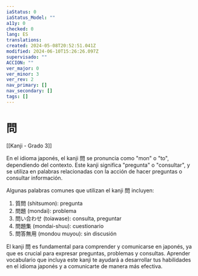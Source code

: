 ```yaml
---
iaStatus: 0
iaStatus_Model: ""
a11y: 0
checked: 0
lang: ES
translations: 
created: 2024-05-08T20:52:51.041Z
modified: 2024-06-10T15:26:26.097Z
supervisado: ""
ACCION: ""
ver_major: 0
ver_minor: 3
ver_rev: 2
nav_primary: []
nav_secondary: []
tags: []
---
```

# 問

[[Kanji - Grado 3]]

En el idioma japonés, el kanji 問 se pronuncia como "mon" o "to", dependiendo del contexto. Este kanji significa "pregunta" o "consultar", y se utiliza en palabras relacionadas con la acción de hacer preguntas o consultar información.

Algunas palabras comunes que utilizan el kanji 問 incluyen:

1. 質問 (shitsumon): pregunta
2. 問題 (mondai): problema
3. 問い合わせ (toiawase): consulta, preguntar
4. 問題集 (mondai-shuu): cuestionario
5. 問答無用 (mondou muyou): sin discusión

El kanji 問 es fundamental para comprender y comunicarse en japonés, ya que es crucial para expresar preguntas, problemas y consultas. Aprender vocabulario que incluya este kanji te ayudará a desarrollar tus habilidades en el idioma japonés y a comunicarte de manera más efectiva.
